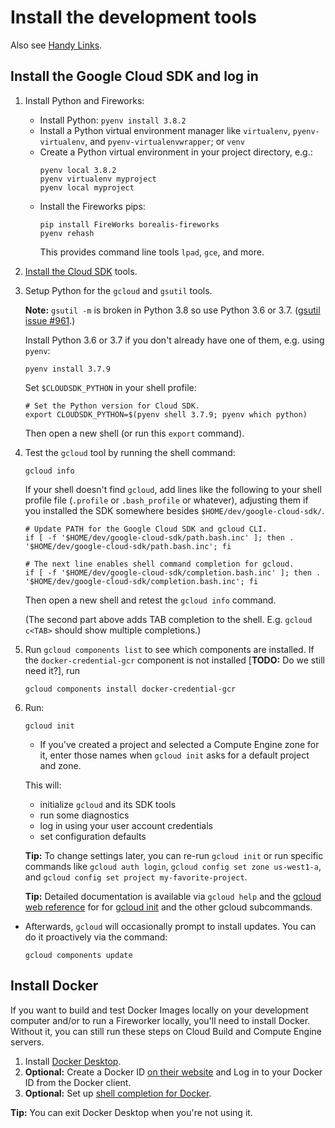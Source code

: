 # Install the development tools

Also see [Handy Links](handy-links.md).


## Install the Google Cloud SDK and log in

1. Install Python and Fireworks:

   * Install Python: `pyenv install 3.8.2`
   * Install a Python virtual environment manager like `virtualenv`,
     `pyenv-virtualenv`, and `pyenv-virtualenvwrapper`; or `venv`
   * Create a Python virtual environment in your project directory, e.g.:
     ```shell script
     pyenv local 3.8.2
     pyenv virtualenv myproject
     pyenv local myproject
     ```
   * Install the Fireworks pips:
     ```shell script
     pip install FireWorks borealis-fireworks
     pyenv rehash
     ```
     This provides command line tools `lpad`, `gce`, and more.

1. [Install the Cloud SDK](https://cloud.google.com/sdk/install) tools.

1. Setup Python for the `gcloud` and `gsutil` tools.

   **Note:** `gsutil -m` is broken in Python 3.8 so use Python 3.6 or 3.7.
   ([gsutil issue #961](https://github.com/GoogleCloudPlatform/gsutil/issues/961).)

   Install Python 3.6 or 3.7 if you don't already have one of them, e.g.
   using `pyenv`:

   ```shell script
   pyenv install 3.7.9
   ```

   Set `$CLOUDSDK_PYTHON` in your shell profile:

   ```shell script
   # Set the Python version for Cloud SDK.
   export CLOUDSDK_PYTHON=$(pyenv shell 3.7.9; pyenv which python)
   ```

   Then open a new shell (or run this `export` command).

1. Test the `gcloud` tool by running the shell command:

   ```shell script
   gcloud info
   ```

   If your shell doesn't find `gcloud`, add lines like the following
   to your shell profile file (`.profile` or `.bash_profile` or whatever),
   adjusting them if you installed the SDK somewhere besides
   `$HOME/dev/google-cloud-sdk/`.

   ```shell script
   # Update PATH for the Google Cloud SDK and gcloud CLI.
   if [ -f '$HOME/dev/google-cloud-sdk/path.bash.inc' ]; then . '$HOME/dev/google-cloud-sdk/path.bash.inc'; fi

   # The next line enables shell command completion for gcloud.
   if [ -f '$HOME/dev/google-cloud-sdk/completion.bash.inc' ]; then . '$HOME/dev/google-cloud-sdk/completion.bash.inc'; fi
   ```

   Then open a new shell and retest the `gcloud info` command.

   (The second part above adds TAB completion to the shell. E.g.
   `gcloud c<TAB>` should show multiple completions.)

1. Run `gcloud components list` to see which components are installed.
If the `docker-credential-gcr` component is not installed
[**TODO:** Do we still need it?], run

       gcloud components install docker-credential-gcr

1. Run:

   ```shell script
   gcloud init
   ```

   * If you've created a project and selected a Compute Engine zone for it,
   enter those names when `gcloud init` asks for a default project and zone.

   This will:
   * initialize `gcloud` and its SDK tools
   * run some diagnostics
   * log in using your user account credentials
   * set configuration defaults

   **Tip:** To change settings later, you can re-run `gcloud init` or run
   specific commands like `gcloud auth login`, `gcloud config set zone us-west1-a`,
   and `gcloud config set project my-favorite-project`.

   **Tip:** Detailed documentation is available via `gcloud help` and the
   [gcloud web reference](https://cloud.google.com/sdk/gcloud/reference/) for
   for [gcloud init](https://cloud.google.com/sdk/gcloud/reference/init) and
   the other gcloud subcommands.

* Afterwards, `gcloud` will occasionally prompt to install updates.
You can do it proactively via the command:

   ```shell script
   gcloud components update
   ```


## Install Docker

If you want to build and test Docker Images locally on your development computer
and/or to run a Fireworker locally, you'll need to install Docker. Without it, you
can still run these steps on Cloud Build and Compute Engine servers.

1. Install [Docker Desktop](https://www.docker.com/products/docker-desktop).
1. **Optional:** Create a Docker ID [on their website](https://www.docker.com/)
   and Log in to your Docker ID from the Docker client.
1. **Optional:** Set up
   [shell completion for Docker](https://docs.docker.com/docker-for-mac/).

**Tip:** You can exit Docker Desktop when you're not using it.
